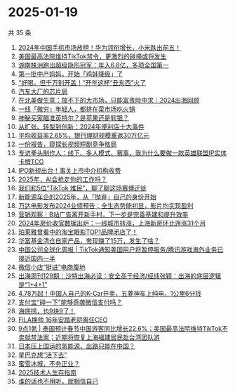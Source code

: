 # 2025-01-19

共 35 条

<!-- BEGIN 36KR -->
<!-- 最后更新时间 2025-01-19 12:16:28 +0800 -->
1. [2024年中国手机市场放榜！华为领衔增长，小米跌出前五！](https://36kr.com/p/3127018172743433)
1. [美国最高法院维持TikTok禁令，更激烈的碰撞或将发生](https://36kr.com/p/3127432198946311)
1. [湖南株洲跑出超级隐形冠军：年入6.8亿，多项全国第一](https://36kr.com/p/3126811507693570)
1. [第一批中产妈妈，开始「鸡娃降级」了](https://36kr.com/p/3127547934644230)
1. [“好喝，但千万别开盖！”开年这杯“丑东西”火了](https://36kr.com/p/3127571677026310)
1. [汽车大厂的芯片局](https://36kr.com/p/3127592631638280)
1. [在北美做生意：放不下的大市场，只能富贵险中求｜2024出海回顾](https://36kr.com/p/3127610975426823)
1. [一线「微穷」年轻人，都挤在菜市场吃火锅](https://36kr.com/p/3129018546379013)
1. [神秘买家瞄准英特尔？是苹果还是软银？](https://36kr.com/p/3127574598024708)
1. [从扩张、转型到创新：2024年便利店十大事件](https://36kr.com/p/3127637211420677)
1. [平均收益率2.65%，银行理财规模重返30万亿元](https://36kr.com/p/3126886893476097)
1. [一份报告，窥探长视频短剧竞争格局](https://36kr.com/p/3126890462435592)
1. [专访拳头制作人：线下、多人模式、赛事，我为什么要做一款英雄联盟IP实体卡牌TCG](https://36kr.com/p/3126864521041924)
1. [IPO新规出台！事关上市中介机构收费](https://36kr.com/p/3126817760198151)
1. [2025年，AI会抢走你的工作吗？](https://36kr.com/p/3108595036966659)
1. [我们和5位“TikTok 难民”，聊了聊这场赛博迁徙](https://36kr.com/p/3127841223317507)
1. [新能源车企的2025年，从「抛弃」自己的身份开始](https://36kr.com/p/3126927727695881)
1. [万达电影发布2024业绩预告：全生态势能初显，影片均实现盈利](https://36kr.com/p/3128360555763721)
1. [营销观察｜B站广告离开新手村，下一步是完善基建和提升效率](https://36kr.com/p/3128076372285701)
1. [2024年房价收官数据出炉：一线城市转涨，上海新房环比连涨31个月](https://36kr.com/p/3128036693973251)
1. [珀莱雅曾看中的淘宝眼影TOP1品牌闭店了！](https://36kr.com/p/3128263948883968)
1. [华富基金清仓自家产品，套现赚了15万，发生了啥？](https://36kr.com/p/3128026820630528)
1. [中国公司全球化周报 | TikTok通知美国用户将暂停服务/腾讯游戏海外业务已接近国内一半](https://36kr.com/p/3127974396041220)
1. [微信小店“挺进”电商腹地](https://36kr.com/p/3126912261036288)
1. [出海周刊129期｜沙特出海必读：安全高于经济/经纬张颖：出海的底层逻辑是“1+4+1”](https://36kr.com/p/3126589632387076)
1. [4.78万起！中国人自己的K-Car开卖，五菱神车上纯电，1公里6分钱](https://36kr.com/p/3126808349382663)
1. [支付宝“碰一下”能够奇袭微信支付吗？](https://36kr.com/p/3115349943553544)
1. [海底捞，也9块9了！](https://36kr.com/p/3126811223513093)
1. [FILA换帅 16年安踏老将离任CEO](https://36kr.com/p/3126906609899523)
1. [9点1氪 | 泰国预计春节中国游客同比增长22.6%；美国最高法院维持TikTok不卖就禁法案；近期将恢复上海福建居民赴台湾团队游](https://36kr.com/p/3127034115577864)
1. [日本压上国运的氢能源，出路只能在中国？](https://36kr.com/p/3126771439606025)
1. [星巴克想“活下去”](https://36kr.com/p/3126761862519046)
1. [蜜雪冰城，不务正业？](https://36kr.com/p/3127005671889155)
1. [2025技术人生存指南](https://36kr.com/p/3105259345612551)
1. [谁的话也不用听，就相信自己](https://36kr.com/p/3126771702782208)
<!-- END 36KR -->